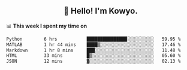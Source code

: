 <h2 align="center">👋 Hello! I'm Kowyo.</h2>

📊 **This week I spent my time on**
<!--START_SECTION:waka-->

```txt
Python        6 hrs           ███████████████░░░░░░░░░░   59.95 %
MATLAB        1 hr 44 mins    ████▒░░░░░░░░░░░░░░░░░░░░   17.46 %
Markdown      1 hr 8 mins     ███░░░░░░░░░░░░░░░░░░░░░░   11.48 %
HTML          33 mins         █▒░░░░░░░░░░░░░░░░░░░░░░░   05.60 %
JSON          12 mins         ▓░░░░░░░░░░░░░░░░░░░░░░░░   02.13 %
```

<!--END_SECTION:waka-->


